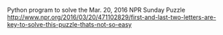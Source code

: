 Python program to solve the Mar. 20, 2016 NPR Sunday Puzzle
http://www.npr.org/2016/03/20/471102829/first-and-last-two-letters-are-key-to-solve-this-puzzle-thats-not-so-easy

